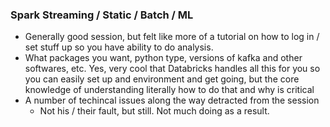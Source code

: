 ### Spark Streaming / Static / Batch / ML

* Generally good session, but felt like more of a tutorial on how to log in / set stuff up so you have ability to do analysis. 
* What packages you want, python type, versions of kafka and other softwares, etc. Yes, very cool that Databricks handles all this for you so you can easily set up and environment and get going, but the core knowledge of understanding literally how to do that and why is critical
* A number of techincal issues along the way detracted from the session
  * Not his / their fault, but still. Not much doing as a result.
